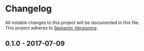 # Changelog
All notable changes to this project will be documented in this file.  
This project adheres to [Semantic Versioning](http://semver.org/).

## 0.1.0 - 2017-07-09
